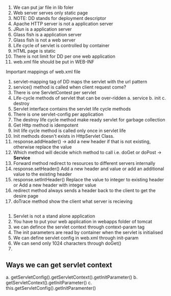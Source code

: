 1. We can put jar file in lib foler
2. Web server serves only static page
3. NOTE: DD stands for deployment descriptor
4. Apache HTTP server is not a application server
5. JRun is a application server
6. Glass fish is a application server
7. Glass fish is not a web server
8. Life cycle of servlet is controlled by container
9. HTML page is static
10. There is not limit for DD per one web application
11. web.xml file should be put in WEB-INF



Important mappings of web.xml file

1. servlet-mapping tag of DD maps the servlet with the url pattern
2. service() method is called when client request come?
3. There is one ServletContest per servlet
4. Life-cycle methods of servlet that can be over-ridden 
	a. service
	b. init
	c. destroy
5. Servlet interface contains the servlet life cycle methods
6. There is one servlet-config per application
7. The destroy life cycle method make ready servlet for garbage collection
8. Get Http method is idempotent
9. Init life cycle method is called only once in servlet life
10. Init methods doesn't exists in HttpServlet Class.
11. response.addHeader() -> add a new header if that is not existing, otherwise replace the value
12. Which method will decide which method to call i.e. doGet or doPost -> **Service**
13. Forward method redirect to resources to different servers internally
14. response.setHeader() Add a new header and value or add an additional value to the existing header
15. response.setIntHeader() Replace the value to integer to existing header or Add a new header with integer value
16. redirect method always sends a header back to the client to get the desire page
17. doTrace method show the client what server is recieving



## 

1. Servlet is not a stand alone application
2. You have to put your web application in webapps folder of tomcat
3. we can defince the servlet context through context-param tag
4. The init parameters are read by container when the servlet is initialised
5. We can define servlet config in web.xml through init-param
6. We can send only 1024 characters through doGet()
7. 

## Ways we can get servlet context
a. getServletConfig().getServletContext().getInitParameter()
b. getServletContext().getInitParameter()
c. this.getServletConfig().getInitParamenter()



